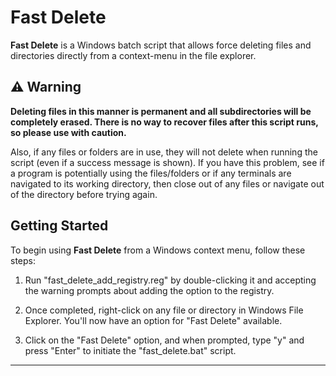 # Fast Delete

**Fast Delete** is a Windows batch script that allows force deleting files and directories directly from a context-menu in the file explorer.

## :warning: Warning

**Deleting files in this manner is permanent and all subdirectories will be completely erased. There is no way to recover files after this script runs, so please use with caution.**

Also, if any files or folders are in use, they will not delete when running the script (even if a success message is shown). If you have this problem, see if a program is potentially using the files/folders or if any terminals are navigated to its working directory, then close out of any files or navigate out of the directory before trying again.

## Getting Started

To begin using **Fast Delete** from a Windows context menu, follow these steps:

1. Run "fast_delete_add_registry.reg" by double-clicking it and accepting the warning prompts about adding the option to the registry.

2. Once completed, right-click on any file or directory in Windows File Explorer. You'll now have an option for "Fast Delete" available.

3. Click on the "Fast Delete" option, and when prompted, type "y" and press "Enter" to initiate the "fast_delete.bat" script.

---
